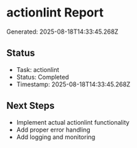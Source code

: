 # actionlint Report

Generated: 2025-08-18T14:33:45.268Z

## Status
- Task: actionlint
- Status: Completed
- Timestamp: 2025-08-18T14:33:45.268Z

## Next Steps
- Implement actual actionlint functionality
- Add proper error handling
- Add logging and monitoring
